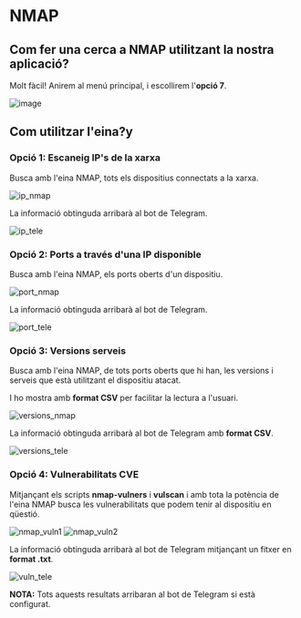# NMAP

## Com fer una cerca a NMAP utilitzant la nostra aplicació?

Molt fàcil! Anirem al menú principal, i escollirem l'**opció 7**.

![image](https://user-images.githubusercontent.com/80519737/169173661-5f7fc27d-7913-495b-937d-a8401532ad90.png)

## Com utilitzar l'eina?y

### Opció 1: Escaneig IP's de la xarxa

Busca amb l'eina NMAP, tots els dispositius connectats a la xarxa.

![ip_nmap](https://user-images.githubusercontent.com/92753159/169501179-0a0d1cd2-c61e-4d13-a355-e76f4a763638.png)

La informació obtinguda arribarà al bot de Telegram.

![ip_tele](https://user-images.githubusercontent.com/92753159/169500142-633b13fc-d371-48a9-8b61-8549ed4a6fc4.png)

### Opció 2: Ports a través d'una IP disponible

Busca amb l'eina NMAP, els ports oberts d'un dispositiu.

![port_nmap](https://user-images.githubusercontent.com/92753159/169501936-ba828f98-bee6-490c-8165-89f29ee09e33.png)

La informació obtinguda arribarà al bot de Telegram.

![port_tele](https://user-images.githubusercontent.com/92753159/169500768-e59c4ffc-4a96-4f76-b643-a7df938c20ba.png)

### Opció 3: Versions serveis

Busca amb l'eina NMAP, de tots ports oberts que hi han, les versions i serveis que està utilitzant el dispositiu atacat. 

I ho mostra amb **format CSV** per facilitar la lectura a l'usuari.

![versions_nmap](https://user-images.githubusercontent.com/92753159/169502467-1ab9f0f1-5165-47ed-a52a-b22b12dc463d.png)

La informació obtinguda arribarà al bot de Telegram amb **format CSV**.

![versions_tele](https://user-images.githubusercontent.com/92753159/169502823-3c7701ea-c25b-4327-ac5f-934831ef54d5.png)

### Opció 4: Vulnerabilitats CVE

Mitjançant els scripts **nmap-vulners** i **vulscan** i amb tota la potència de l'eina NMAP busca les vulnerabilitats que podem tenir al dispositiu en qüestió.

![nmap_vuln1](https://user-images.githubusercontent.com/92753159/169496523-c9f355a1-6054-4c1d-8f2c-ebece9a9a08e.png)
![nmap_vuln2](https://user-images.githubusercontent.com/92753159/169496652-3330d564-9da1-48a4-b9d7-a1866608cbe9.png)

La informació obtinguda arribarà al bot de Telegram mitjançant un fitxer en **format .txt**.

![vuln_tele](https://user-images.githubusercontent.com/92753159/169503408-f7000d8a-4111-4bf2-908e-f03c042b8dd2.png)

**NOTA:** Tots aquests resultats arribaran al bot de Telegram si està configurat.
